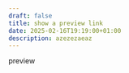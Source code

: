 ```yaml
---
draft: false
title: show a preview link
date: 2025-02-16T19:19:00+01:00
description: azezezaeaz
---
```

preview
